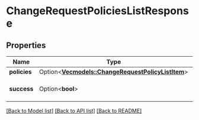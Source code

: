 # ChangeRequestPoliciesListResponse

## Properties

Name | Type | Description | Notes
------------ | ------------- | ------------- | -------------
**policies** | Option<[**Vec<models::ChangeRequestPolicyListItem>**](ChangeRequestPolicyListItem.md)> |  | [optional]
**success** | Option<**bool**> |  | [optional][default to true]

[[Back to Model list]](../README.md#documentation-for-models) [[Back to API list]](../README.md#documentation-for-api-endpoints) [[Back to README]](../README.md)


